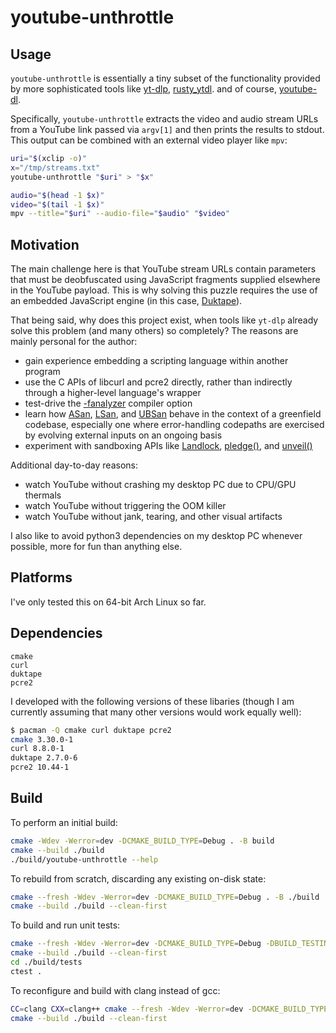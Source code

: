 # youtube-unthrottle

## Usage

`youtube-unthrottle` is essentially a tiny subset of the functionality
provided by more sophisticated tools like
[yt-dlp](https://github.com/yt-dlp/yt-dlp),
[rusty_ytdl](https://github.com/Mithronn/rusty_ytdl).
and of course, [youtube-dl](https://github.com/ytdl-org/youtube-dl).

Specifically, `youtube-unthrottle` extracts the video and audio stream URLs
from a YouTube link passed via `argv[1]` and then prints the results to stdout.
This output can be combined with an external video player like `mpv`:

```sh
uri="$(xclip -o)"
x="/tmp/streams.txt"
youtube-unthrottle "$uri" > "$x"

audio="$(head -1 $x)"
video="$(tail -1 $x)"
mpv --title="$uri" --audio-file="$audio" "$video"
```

## Motivation

The main challenge here is that YouTube stream URLs contain parameters
that must be deobfuscated using JavaScript fragments supplied elsewhere
in the YouTube payload. This is why solving this puzzle requires the use
of an embedded JavaScript engine (in this case,
[Duktape](https://duktape.org/)).

That being said, why does this project exist, when tools like `yt-dlp`
already solve this problem (and many others) so completely? The reasons
are mainly personal for the author:

- gain experience embedding a scripting language within another program
- use the C APIs of libcurl and pcre2 directly, rather than indirectly through
  a higher-level language's wrapper
- test-drive the [-fanalyzer](https://developers.redhat.com/blog/2020/03/26/static-analysis-in-gcc-10) compiler option
- learn how [ASan](https://clang.llvm.org/docs/AddressSanitizer.html),
  [LSan](https://clang.llvm.org/docs/LeakSanitizer.html),
  and [UBSan](https://clang.llvm.org/docs/UndefinedBehaviorSanitizer.html)
  behave in the context of a greenfield codebase, especially one where
  error-handling codepaths are exercised by evolving external inputs on
  an ongoing basis
- experiment with sandboxing APIs like
  [Landlock](https://docs.kernel.org/userspace-api/landlock.html),
  [pledge()](https://man.openbsd.org/pledge.2),
  and [unveil()](https://man.openbsd.org/unveil.2)

Additional day-to-day reasons:

- watch YouTube without crashing my desktop PC due to CPU/GPU thermals
- watch YouTube without triggering the OOM killer
- watch YouTube without jank, tearing, and other visual artifacts

I also like to avoid python3 dependencies on my desktop PC whenever possible,
more for fun than anything else.

## Platforms

I've only tested this on 64-bit Arch Linux so far.

## Dependencies

```
cmake
curl
duktape
pcre2
```

I developed with the following versions of these libaries (though I am
currently assuming that many other versions would work equally well):

```sh
$ pacman -Q cmake curl duktape pcre2
cmake 3.30.0-1
curl 8.8.0-1
duktape 2.7.0-6
pcre2 10.44-1
```

## Build

To perform an initial build:

```sh
cmake -Wdev -Werror=dev -DCMAKE_BUILD_TYPE=Debug . -B build
cmake --build ./build
./build/youtube-unthrottle --help
```

To rebuild from scratch, discarding any existing on-disk state:

```sh
cmake --fresh -Wdev -Werror=dev -DCMAKE_BUILD_TYPE=Debug . -B ./build
cmake --build ./build --clean-first
```

To build and run unit tests:

```sh
cmake --fresh -Wdev -Werror=dev -DCMAKE_BUILD_TYPE=Debug -DBUILD_TESTING=1 . -B ./build
cmake --build ./build --clean-first
cd ./build/tests
ctest .
```

To reconfigure and build with clang instead of gcc:

```sh
CC=clang CXX=clang++ cmake --fresh -Wdev -Werror=dev -DCMAKE_BUILD_TYPE=Debug . -B ./build
cmake --build ./build --clean-first
```
